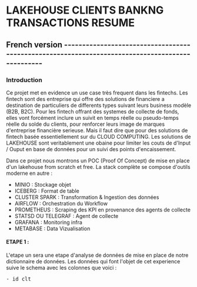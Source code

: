 # LAKEHOUSE CLIENTS BANKNG TRANSACTIONS RESUME 


## French version ------------------------------------------------------------------------------------------------
### Introduction 

Ce projet met en evidence un use case très frequent dans les fintechs.
Les fintech sont des entreprise qui offre des solutions de financiere a destination de particuliers de differents types suivant leurs business modèle (B2B, B2C).
Pour les fintech offrant des systemes de collecte de fonds,  elles vont forcément inclure un suivit en temps réelle ou pseudo-temps réelle du solde du clients, pour renforcer leurs image de marques d'entreprise financière serieuse. Mais il faut dire que pour des solutions de fintech basée essentiellement sur du CLOUD COMPUTING. Les solutions de LAKEHOUSE sont veritablement une obaine pour limiter les couts de d'Input / Ouput en base de données pour un suivi des points d'encaissement.

Dans ce projet nous montrons un POC (Proof Of Concept) de mise en place d'un lakehouse from scratch et free.
La stack complète se compose d'outils moderne en autre  :  
- MINIO : Stockage objet
- ICEBERG :  Format de table
- CLUSTER SPARK : Transformation & Ingestion des données 
- AIRFLOW : Orchestration du Workflow
- PROMETHEUS  : Scraping des KPI en provenance des agents de collecte
- STATSD OU TELEGRAF :  Agent de collecte
- GRAFANA :  Monitoring infra
- METABASE : Data Vizualisation 

#### ETAPE  1 : 
L'etape un sera une etape d'analyse de données de mise en place de notre dictionnaire de données.
Les données qui font l'objet de cet experience suive le schema avec les colonnes que voici : 
<pre>
- id_clt
</pre>









